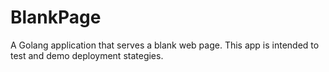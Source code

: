 # BlankPage
A Golang application that serves a blank web page. This app is intended to test and demo deployment stategies.
